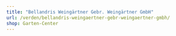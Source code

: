 ```yaml
---
title: "Bellandris Weingärtner Gebr. Weingärtner GmbH"
url: /verden/bellandris-weingaertner-gebr-weingaertner-gmbh/
shop: Garten-Center
---
```

